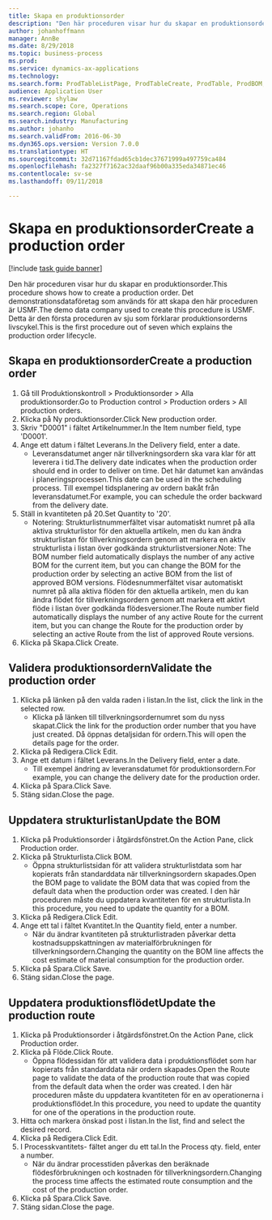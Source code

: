 ```yaml
--- 
title: Skapa en produktionsorder
description: "Den här proceduren visar hur du skapar en produktionsorder."
author: johanhoffmann
manager: AnnBe
ms.date: 8/29/2018
ms.topic: business-process
ms.prod: 
ms.service: dynamics-ax-applications
ms.technology: 
ms.search.form: ProdTableListPage, ProdTableCreate, ProdTable, ProdBOM, ProdRoute
audience: Application User
ms.reviewer: shylaw
ms.search.scope: Core, Operations
ms.search.region: Global
ms.search.industry: Manufacturing
ms.author: johanho
ms.search.validFrom: 2016-06-30
ms.dyn365.ops.version: Version 7.0.0
ms.translationtype: HT
ms.sourcegitcommit: 32d71167fdad65cb1dec37671999a497759ca484
ms.openlocfilehash: fa2327f7162ac32daaf96b00a335eda34871ec46
ms.contentlocale: sv-se
ms.lasthandoff: 09/11/2018

---
```

# <a name="create-a-production-order"></a><span data-ttu-id="7e4b9-103">Skapa en produktionsorder</span><span class="sxs-lookup"><span data-stu-id="7e4b9-103">Create a production order</span></span>

[!include [task guide banner](../../includes/task-guide-banner.md)]

<span data-ttu-id="7e4b9-104">Den här proceduren visar hur du skapar en produktionsorder.</span><span class="sxs-lookup"><span data-stu-id="7e4b9-104">This procedure shows how to create a production order.</span></span> <span data-ttu-id="7e4b9-105">Det demonstrationsdataföretag som används för att skapa den här proceduren är USMF.</span><span class="sxs-lookup"><span data-stu-id="7e4b9-105">The demo data company used to create this procedure is USMF.</span></span> <span data-ttu-id="7e4b9-106">Detta är den första proceduren av sju som förklarar produktionsorderns livscykel.</span><span class="sxs-lookup"><span data-stu-id="7e4b9-106">This is the first procedure out of seven which explains the production order lifecycle.</span></span>


## <a name="create-a-production-order"></a><span data-ttu-id="7e4b9-107">Skapa en produktionsorder</span><span class="sxs-lookup"><span data-stu-id="7e4b9-107">Create a production order</span></span>
1. <span data-ttu-id="7e4b9-108">Gå till Produktionskontroll > Produktionsorder > Alla produktionsorder.</span><span class="sxs-lookup"><span data-stu-id="7e4b9-108">Go to Production control > Production orders > All production orders.</span></span>
2. <span data-ttu-id="7e4b9-109">Klicka på Ny produktionsorder.</span><span class="sxs-lookup"><span data-stu-id="7e4b9-109">Click New production order.</span></span>
3. <span data-ttu-id="7e4b9-110">Skriv "D0001" i fältet Artikelnummer.</span><span class="sxs-lookup"><span data-stu-id="7e4b9-110">In the Item number field, type 'D0001'.</span></span>
4. <span data-ttu-id="7e4b9-111">Ange ett datum i fältet Leverans.</span><span class="sxs-lookup"><span data-stu-id="7e4b9-111">In the Delivery field, enter a date.</span></span>
    * <span data-ttu-id="7e4b9-112">Leveransdatumet anger när tillverkningsordern ska vara klar för att leverera i tid.</span><span class="sxs-lookup"><span data-stu-id="7e4b9-112">The delivery date indicates when the production order should end in order to deliver on time.</span></span> <span data-ttu-id="7e4b9-113">Det här datumet kan användas i planeringsprocessen.</span><span class="sxs-lookup"><span data-stu-id="7e4b9-113">This date can be used in the scheduling process.</span></span> <span data-ttu-id="7e4b9-114">Till exempel tidsplanering av ordern bakåt från leveransdatumet.</span><span class="sxs-lookup"><span data-stu-id="7e4b9-114">For example, you can schedule the order backward from the delivery date.</span></span>  
5. <span data-ttu-id="7e4b9-115">Ställ in kvantiteten på 20.</span><span class="sxs-lookup"><span data-stu-id="7e4b9-115">Set Quantity to '20'.</span></span>
    * <span data-ttu-id="7e4b9-116">Notering: Strukturlistnummerfältet visar automatiskt numret på alla aktiva strukturlistor för den aktuella artikeln, men du kan ändra strukturlistan för tillverkningsordern genom att markera en aktiv strukturlista i listan över godkända strukturlistversioner.</span><span class="sxs-lookup"><span data-stu-id="7e4b9-116">Note: The BOM number field automatically displays the number of any active BOM for the current item, but you can change the BOM for the production order by selecting an active BOM from the list of approved BOM versions.</span></span>    <span data-ttu-id="7e4b9-117">Flödesnummerfältet visar automatiskt numret på alla aktiva flöden för den aktuella artikeln, men du kan ändra flödet för tillverkningsordern genom att markera ett aktivt flöde i listan över godkända flödesversioner.</span><span class="sxs-lookup"><span data-stu-id="7e4b9-117">The Route number field automatically displays the number of any active Route for the current item, but you can change the Route for the production order by selecting an active Route from the list of approved Route versions.</span></span>  
6. <span data-ttu-id="7e4b9-118">Klicka på Skapa.</span><span class="sxs-lookup"><span data-stu-id="7e4b9-118">Click Create.</span></span>

## <a name="validate-the-production-order"></a><span data-ttu-id="7e4b9-119">Validera produktionsordern</span><span class="sxs-lookup"><span data-stu-id="7e4b9-119">Validate the production order</span></span>
1. <span data-ttu-id="7e4b9-120">Klicka på länken på den valda raden i listan.</span><span class="sxs-lookup"><span data-stu-id="7e4b9-120">In the list, click the link in the selected row.</span></span>
    * <span data-ttu-id="7e4b9-121">Klicka på länken till tillverkningsordernumret som du nyss skapat.</span><span class="sxs-lookup"><span data-stu-id="7e4b9-121">Click the link for the production order number that you have just created.</span></span> <span data-ttu-id="7e4b9-122">Då öppnas detaljsidan för ordern.</span><span class="sxs-lookup"><span data-stu-id="7e4b9-122">This will open the details page for the order.</span></span>  
2. <span data-ttu-id="7e4b9-123">Klicka på Redigera.</span><span class="sxs-lookup"><span data-stu-id="7e4b9-123">Click Edit.</span></span>
3. <span data-ttu-id="7e4b9-124">Ange ett datum i fältet Leverans.</span><span class="sxs-lookup"><span data-stu-id="7e4b9-124">In the Delivery field, enter a date.</span></span>
    * <span data-ttu-id="7e4b9-125">Till exempel ändring av leveransdatumet för produktionsordern.</span><span class="sxs-lookup"><span data-stu-id="7e4b9-125">For example, you can change the delivery date for the production order.</span></span>  
4. <span data-ttu-id="7e4b9-126">Klicka på Spara.</span><span class="sxs-lookup"><span data-stu-id="7e4b9-126">Click Save.</span></span>
5. <span data-ttu-id="7e4b9-127">Stäng sidan.</span><span class="sxs-lookup"><span data-stu-id="7e4b9-127">Close the page.</span></span>

## <a name="update-the-bom"></a><span data-ttu-id="7e4b9-128">Uppdatera strukturlistan</span><span class="sxs-lookup"><span data-stu-id="7e4b9-128">Update the BOM</span></span>
1. <span data-ttu-id="7e4b9-129">Klicka på Produktionsorder i åtgärdsfönstret.</span><span class="sxs-lookup"><span data-stu-id="7e4b9-129">On the Action Pane, click Production order.</span></span>
2. <span data-ttu-id="7e4b9-130">Klicka på Strukturlista.</span><span class="sxs-lookup"><span data-stu-id="7e4b9-130">Click BOM.</span></span>
    * <span data-ttu-id="7e4b9-131">Öppna strukturlistsidan för att validera strukturlistdata som har kopierats från standarddata när tillverkningsordern skapades.</span><span class="sxs-lookup"><span data-stu-id="7e4b9-131">Open the BOM page to validate the BOM data that was copied from the default data when the production order was created.</span></span> <span data-ttu-id="7e4b9-132">I den här proceduren måste du uppdatera kvantiteten för en strukturlista.</span><span class="sxs-lookup"><span data-stu-id="7e4b9-132">In this procedure, you need to update the quantity for a BOM.</span></span>  
3. <span data-ttu-id="7e4b9-133">Klicka på Redigera.</span><span class="sxs-lookup"><span data-stu-id="7e4b9-133">Click Edit.</span></span>
4. <span data-ttu-id="7e4b9-134">Ange ett tal i fältet Kvantitet.</span><span class="sxs-lookup"><span data-stu-id="7e4b9-134">In the Quantity field, enter a number.</span></span>
    * <span data-ttu-id="7e4b9-135">När du ändrar kvantiteten på strukturlistraden påverkar detta kostnadsuppskattningen av materialförbrukningen för tillverkningsordern.</span><span class="sxs-lookup"><span data-stu-id="7e4b9-135">Changing the quantity on the BOM line affects the cost estimate of material consumption for the production order.</span></span>  
5. <span data-ttu-id="7e4b9-136">Klicka på Spara.</span><span class="sxs-lookup"><span data-stu-id="7e4b9-136">Click Save.</span></span>
6. <span data-ttu-id="7e4b9-137">Stäng sidan.</span><span class="sxs-lookup"><span data-stu-id="7e4b9-137">Close the page.</span></span>

## <a name="update-the-production-route"></a><span data-ttu-id="7e4b9-138">Uppdatera produktionsflödet</span><span class="sxs-lookup"><span data-stu-id="7e4b9-138">Update the production route</span></span>
1. <span data-ttu-id="7e4b9-139">Klicka på Produktionsorder i åtgärdsfönstret.</span><span class="sxs-lookup"><span data-stu-id="7e4b9-139">On the Action Pane, click Production order.</span></span>
2. <span data-ttu-id="7e4b9-140">Klicka på Flöde.</span><span class="sxs-lookup"><span data-stu-id="7e4b9-140">Click Route.</span></span>
    * <span data-ttu-id="7e4b9-141">Öppna flödessidan för att validera data i produktionsflödet som har kopierats från standarddata när ordern skapades.</span><span class="sxs-lookup"><span data-stu-id="7e4b9-141">Open the Route page to validate the data of the production route that was copied from the default data when the order was created.</span></span> <span data-ttu-id="7e4b9-142">I den här proceduren måste du uppdatera kvantiteten för en av operationerna i produktionsflödet.</span><span class="sxs-lookup"><span data-stu-id="7e4b9-142">In this procedure, you need to update the quantity for one of the operations in the production route.</span></span>  
3. <span data-ttu-id="7e4b9-143">Hitta och markera önskad post i listan.</span><span class="sxs-lookup"><span data-stu-id="7e4b9-143">In the list, find and select the desired record.</span></span>
4. <span data-ttu-id="7e4b9-144">Klicka på Redigera.</span><span class="sxs-lookup"><span data-stu-id="7e4b9-144">Click Edit.</span></span>
5. <span data-ttu-id="7e4b9-145">I Processkvantitets- fältet anger du ett tal.</span><span class="sxs-lookup"><span data-stu-id="7e4b9-145">In the Process qty. field, enter a number.</span></span>
    * <span data-ttu-id="7e4b9-146">När du ändrar processtiden påverkas den beräknade flödesförbrukningen och kostnaden för tillverkningsordern.</span><span class="sxs-lookup"><span data-stu-id="7e4b9-146">Changing the process time affects the estimated route consumption and the cost of the production order.</span></span>  
6. <span data-ttu-id="7e4b9-147">Klicka på Spara.</span><span class="sxs-lookup"><span data-stu-id="7e4b9-147">Click Save.</span></span>
7. <span data-ttu-id="7e4b9-148">Stäng sidan.</span><span class="sxs-lookup"><span data-stu-id="7e4b9-148">Close the page.</span></span>


